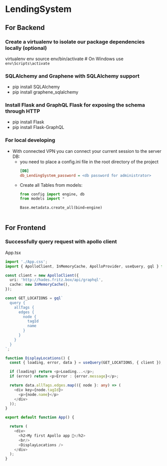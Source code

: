 # LendingSystem

## For Backend
### Create a virtualenv to isolate our package dependencies locally (optional)
virtualenv env
source env/bin/activate  # On Windows use `env\Scripts\activate`

### SQLAlchemy and Graphene with SQLAlchemy support
- pip install SQLAlchemy
- pip install graphene_sqlalchemy

### Install Flask and GraphQL Flask for exposing the schema through HTTP
- pip install Flask
- pip install Flask-GraphQL

### For local developing
- With connected VPN you can connect your current session to the server DB:
  - you need to place a config.ini file in the root directory of the project
    ```ini
    [DB]
    db_LendingSystem_password = <db password for administrator>
    ```
  - Create all Tables from models:
    ```python
    from config import engine, db
    from models import *

    Base.metadata.create_all(bind=engine)
   ``` 

## For Frontend
### Successfully query request with apollo client
App.tsx
```typescript
import './App.css';
import { ApolloClient, InMemoryCache, ApolloProvider, useQuery, gql } from '@apollo/client';

const client = new ApolloClient({
  uri: 'http://hades.fritz.box/api/graphql',
  cache: new InMemoryCache(),
});

const GET_LOCATIONS = gql`
  query {
    allTags {
      edges {
        node {
          tagId
          name
        }
      }
    }
  }
`;

function DisplayLocations() {
  const { loading, error, data } = useQuery(GET_LOCATIONS, { client });

  if (loading) return <p>Loading...</p>;
  if (error) return <p>Error : {error.message}</p>;

  return data.allTags.edges.map(({ node }: any) => (
    <div key={node.tagId}>
      <p>{node.name}</p>
    </div>
  ));
}

export default function App() {

  return (
    <div>
      <h2>My first Apollo app 🚀</h2>
      <br/>
      <DisplayLocations />
    </div>
  );
}	